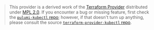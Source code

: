 > This provider is a derived work of the [Terraform Provider](https://github.com/terraform-providers/terraform-provider-kubectl)
> distributed under [MPL 2.0](https://www.mozilla.org/en-US/MPL/2.0/). If you encounter a bug or missing feature,
> first check the [`pulumi-kubectl` repo](/issues); however, if that doesn't turn up anything,
> please consult the source [`terraform-provider-kubectl` repo](https://github.com/terraform-providers/terraform-provider-kubectl/issues).

